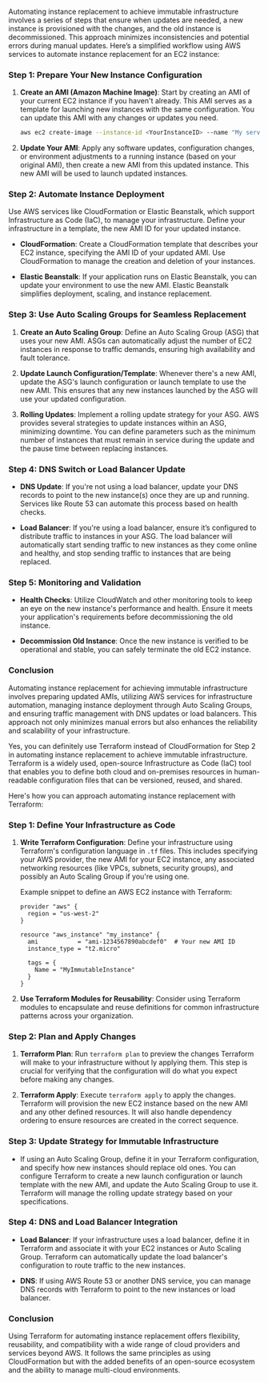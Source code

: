 Automating instance replacement to achieve immutable infrastructure involves a series of steps that ensure when updates are needed, a new instance is provisioned with the changes, and the old instance is decommissioned. This approach minimizes inconsistencies and potential errors during manual updates. Here’s a simplified workflow using AWS services to automate instance replacement for an EC2 instance:

### Step 1: Prepare Your New Instance Configuration

1. **Create an AMI (Amazon Machine Image)**: Start by creating an AMI of your current EC2 instance if you haven't already. This AMI serves as a template for launching new instances with the same configuration. You can update this AMI with any changes or updates you need.
   
   ```bash
   aws ec2 create-image --instance-id <YourInstanceID> --name "My server AMI" --no-reboot
   ```
   
2. **Update Your AMI**: Apply any software updates, configuration changes, or environment adjustments to a running instance (based on your original AMI), then create a new AMI from this updated instance. This new AMI will be used to launch updated instances.

### Step 2: Automate Instance Deployment

Use AWS services like CloudFormation or Elastic Beanstalk, which support Infrastructure as Code (IaC), to manage your infrastructure. Define your infrastructure in a template,  the new AMI ID for your updated instance.

- **CloudFormation**: Create a CloudFormation template that describes your EC2 instance,  specifying the AMI ID of your updated AMI. Use CloudFormation to manage the creation and deletion of your instances.
  
- **Elastic Beanstalk**: If your application runs on Elastic Beanstalk, you can update your environment to use the new AMI. Elastic Beanstalk simplifies deployment, scaling, and instance replacement.

### Step 3: Use Auto Scaling Groups for Seamless Replacement

1. **Create an Auto Scaling Group**: Define an Auto Scaling Group (ASG) that uses your new AMI. ASGs can automatically adjust the number of EC2 instances in response to traffic demands, ensuring high availability and fault tolerance.
   
2. **Update Launch Configuration/Template**: Whenever there's a new AMI, update the ASG's launch configuration or launch template to use the new AMI. This ensures that any new instances launched by the ASG will use your updated configuration.
   
3. **Rolling Updates**: Implement a rolling update strategy for your ASG. AWS provides several strategies to update instances within an ASG, minimizing downtime. You can define parameters such as the minimum number of instances that must remain in service during the update and the pause time between replacing instances.

### Step 4: DNS Switch or Load Balancer Update

- **DNS Update**: If you're not using a load balancer, update your DNS records to point to the new instance(s) once they are up and running. Services like Route 53 can automate this process based on health checks.
  
- **Load Balancer**: If you're using a load balancer, ensure it’s configured to distribute traffic to instances in your ASG. The load balancer will automatically start sending traffic to new instances as they come online and healthy, and stop sending traffic to instances that are being replaced.

### Step 5: Monitoring and Validation

- **Health Checks**: Utilize CloudWatch and other monitoring tools to keep an eye on the new instance's performance and health. Ensure it meets your application's requirements before decommissioning the old instance.
  
- **Decommission Old Instance**: Once the new instance is verified to be operational and stable, you can safely terminate the old EC2 instance.

### Conclusion

Automating instance replacement for achieving immutable infrastructure involves preparing updated AMIs, utilizing AWS services for infrastructure automation, managing instance deployment through Auto Scaling Groups, and ensuring traffic management with DNS updates or load balancers. This approach not only minimizes manual errors but also enhances the reliability and scalability of your infrastructure.

Yes, you can definitely use Terraform instead of CloudFormation for Step 2 in automating instance replacement to achieve immutable infrastructure. Terraform is a widely used, open-source Infrastructure as Code (IaC) tool that enables you to define both cloud and on-premises resources in human-readable configuration files that can be versioned, reused, and shared.

Here's how you can approach automating instance replacement with Terraform:

### Step 1: Define Your Infrastructure as Code

1. **Write Terraform Configuration**: Define your infrastructure using Terraform's configuration language in `.tf` files. This includes specifying your AWS provider, the new AMI for your EC2 instance, any associated networking resources (like VPCs, subnets, security groups), and possibly an Auto Scaling Group if you're using one.

    Example snippet to define an AWS EC2 instance with Terraform:
    ```hcl
    provider "aws" {
      region = "us-west-2"
    }

    resource "aws_instance" "my_instance" {
      ami           = "ami-1234567890abcdef0"  # Your new AMI ID
      instance_type = "t2.micro"
      
      tags = {
        Name = "MyImmutableInstance"
      }
    }
    ```

2. **Use Terraform Modules for Reusability**: Consider using Terraform modules to encapsulate and reuse definitions for common infrastructure patterns across your organization.

### Step 2: Plan and Apply Changes

1. **Terraform Plan**: Run `terraform plan` to preview the changes Terraform will make to your infrastructure without ly applying them. This step is crucial for verifying that the configuration will do what you expect before making any changes.

2. **Terraform Apply**: Execute `terraform apply` to apply the changes. Terraform will provision the new EC2 instance based on the new AMI and any other defined resources. It will also handle dependency ordering to ensure resources are created in the correct sequence.

### Step 3: Update Strategy for Immutable Infrastructure

- If using an Auto Scaling Group, define it in your Terraform configuration, and specify how new instances should replace old ones. You can configure Terraform to create a new launch configuration or launch template with the new AMI, and update the Auto Scaling Group to use it. Terraform will manage the rolling update strategy based on your specifications.

### Step 4: DNS and Load Balancer Integration

- **Load Balancer**: If your infrastructure uses a load balancer, define it in Terraform and associate it with your EC2 instances or Auto Scaling Group. Terraform can automatically update the load balancer's configuration to route traffic to the new instances.

- **DNS**: If using AWS Route 53 or another DNS service, you can manage DNS records with Terraform to point to the new instances or load balancer.

### Conclusion

Using Terraform for automating instance replacement offers flexibility, reusability, and compatibility with a wide range of cloud providers and services beyond AWS. It follows the same principles as using CloudFormation but with the added benefits of an open-source ecosystem and the ability to manage multi-cloud environments.
